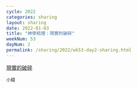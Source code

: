 ```yaml
---
cycle: 2022
categories: sharing
layout: sharing
date: 2022-01-03
title: "神學梳理：現實的破碎"
weekNum: 53
dayNum: 2
permalink: /sharing/2022/wk53-day2-sharing.html
---
```


[現實的破碎](https://eccseattle.github.io/media/sharing/2022/wk053/2022-01-03-bin.m4a)

`小錢`

